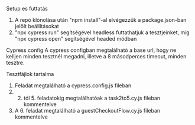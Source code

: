 Setup es futtatás

1. A repó klónolása után "npm install"-al elvégezzük a package.json-ban jelölt beállításokat
2. "npx cypress run" segítségével headless futtathatjuk a tesztjeinket, míg "npx cypress open" segítségével headed módban

Cypress config
A cypress configban megtalálható a base url, hogy ne kelljen minden tesztnél megadni, illetve a 8 másodperces timeout, minden tesztre.

Tesztfájlok tartalma

1. Feladat megtalálható a cypress.config.js fileban
2. 2. tól 5. feladatokig megtalálhatóak a task2to5.cy.js fileban kommentelve
3. A 6. feladat megtalálható a guestCheckoutFlow.cy.js fileban kommentelve

